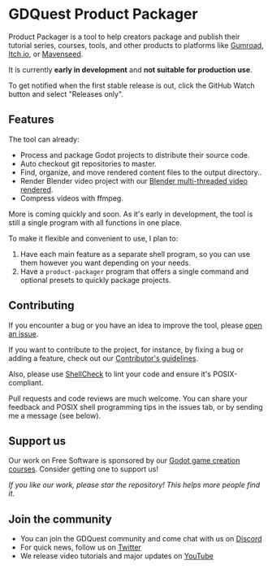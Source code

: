 # GDQuest Product Packager

Product Packager is a tool to help creators package and publish their tutorial series, courses, tools, and other products to platforms like [Gumroad](https://gumroad.com/), [Itch.io](https://itch.io/), or [Mavenseed](https://mavenseed.com/).

It is currently **early in development** and **not suitable for production use**.

To get notified when the first stable release is out, click the GitHub Watch button and select "Releases only".

## Features

The tool can already:

- Process and package Godot projects to distribute their source code.
- Auto checkout git repositories to master.
- Find, organize, and move rendered content files to the output directory..
- Render Blender video project with our [Blender multi-threaded video rendered](https://github.com/GDQuest/blender-sequencer-multithreaded-render).
- Compress videos with ffmpeg.

More is coming quickly and soon. As it's early in development, the tool is still a single program with all functions in one place.

To make it flexible and convenient to use, I plan to:

1. Have each main feature as a separate shell program, so you can use them however you want depending on your needs.
2. Have a `product-packager` program that offers a single command and optional presets to quickly package projects.

## Contributing

If you encounter a bug or you have an idea to improve the tool, please [open an issue](https://github.com/GDQuest/product-packager/issues).

If you want to contribute to the project, for instance, by fixing a bug or adding a feature, check out our [Contributor's guidelines](https://www.gdquest.com/docs/guidelines/contributing-to/gdquest-projects/).

Also, please use [ShellCheck](https://www.shellcheck.net/) to lint your code and ensure it's POSIX-compliant. 

Pull requests and code reviews are much welcome. You can share your feedback and POSIX shell programming tips in the issues tab, or by sending me a message (see below).

## Support us

Our work on Free Software is sponsored by our [Godot game creation courses](https://gdquest.mavenseed.com/). Consider getting one to support us!

*If you like our work, please star the repository! This helps more people find it.*

## Join the community

- You can join the GDQuest community and come chat with us on [Discord](https://discord.gg/CHYVgar)
- For quick news, follow us on [Twitter](https://twitter.com/nathangdquest)
- We release video tutorials and major updates on [YouTube](https://youtube.com/c/gdquest)
